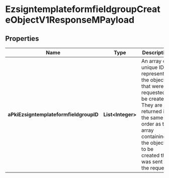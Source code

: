 

# EzsigntemplateformfieldgroupCreateObjectV1ResponseMPayload

## Properties

Name | Type | Description | Notes
------------ | ------------- | ------------- | -------------
**aPkiEzsigntemplateformfieldgroupID** | **List&lt;Integer&gt;** | An array of unique IDs representing the object that were requested to be created.  They are returned in the same order as the array containing the objects to be created that was sent in the request. | 




